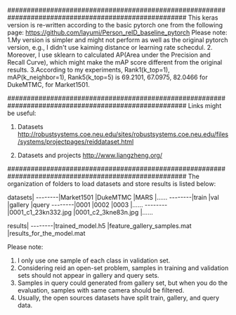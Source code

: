 ######################################################################################################
This keras version is re-written according to the basic pytorch one from the following page:
https://github.com/layumi/Person_reID_baseline_pytorch
Please note: 
1.My version is simpler and might not perform as well as the original pytorch version, 
e.g., I didn't use kaiming distance or learning rate schecdul. 
2. Moreover, I use sklearn to calculated AP(Area under the Precision and Recall Curve), 
which might make the mAP score different from the original results.
3.According to my experiments, 
Rank1(k_top=1), mAP(k_neighbor=1), Rank5(k_top=5) is 69.2101, 67.0975, 82.0466 for DukeMTMC, 
                                                  for Market1501.

######################################################################################################
Links might be useful:
1. Datasets
http://robustsystems.coe.neu.edu/sites/robustsystems.coe.neu.edu/files/systems/projectpages/reiddataset.html

2. Datasets and projects
http://www.liangzheng.org/

######################################################################################################
The organization of folders to load datasets and store results is listed below:

datasets|
--------|Market1501
        |DukeMTMC
        |MARS
        |……
        --------|train
                |val
                |gallery
                |query
                --------|0001
                        |0002
                        |0003
                        |……
                        --------|0001_c1_23kn332.jpg
                                |0001_c2_3kne83n.jpg
                                |……

results|
--------|trained_model.h5
        |feature_gallery_samples.mat
        |results_for_the_model.mat
        
Please note: 
1. I only use one sample of each class in validation set.
2. Considering reid an open-set problem, samples in training and validation sets should not appear in gallery and query sets.
3. Samples in query could generated from gallery set, but when you do the evaluation, samples with same camera should be filtered.
4. Usually, the open sources datasets have split train, gallery, and query data.
        
